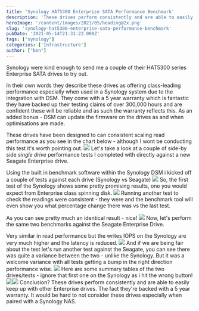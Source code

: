 ```yaml
---
title: 'Synology HAT5300 Enterprise SATA Performance Benchmark'
description: 'These drives perform consistently and are able to easily keep up with other Enterprise drives. The fact theyre backed with a 5 year warranty. It would be hard to not consider these drives especially when paired with a Synology NAS.'
heroImage: '/content/images/2021/05/heading@2x.png'
slug: 'synology-hat5300-enterprise-sata-performance-benchmark'
pubDate: '2021-05-14T21:31:22.000Z'
tags: ["synology"] 
categories: ['Infrastructure']
author: ["ben"]
---
```


Synology were kind enough to send me a couple of their HAT5300 series Enterprise SATA drives to try out.

In their own words they describe these drives as offering class-leading performance especially when used in a Synology system due to the integration with DSM. They come with a 5 year warranty which is fantastic they have backed up their testing claims of over 300,000 hours and are confident these will be reliable and as such the warranty reflects this. As an added bonus - DSM can update the firmware on the drives as and when optimisations are made.

These drives have been designed to can consistent scaling read performance as you see in the chart below - although I wont be conducting this test it's worth pointing out.
![](/content/images/2021/05/image.png)
Let's take a look at a couple of side-by side *single drive* performance tests I completed with directly against a new Seagate Enterprise drive. 

Using the built in benchmark software within the Synology DSM i kicked off a couple of tests against each drive (Synology vs Seagate)
![](/content/images/2021/04/1.synology-disk-benchmark.png)
So, the first test of the Synology shows some pretty promising results, one you would expect from Enterprise class spinning disk. 
![](/content/images/2021/04/2.hat5300-1.png)
Running another test to check the readings were consistent - they were and the benchmark tool will even show you what percentage change there was vs the last test. 

As you can see pretty much an identical result - nice!
![](/content/images/2021/04/5.hat5300-2.png)
Now, let's perform the same two benchmarks against the Seagate Enterprise Drive. 

Very similar in read performance but the writes IOPS on the Synology are very much higher and the latency is reduced.
![](/content/images/2021/04/3.seagate-1.png)
And if we are being fair about the test let's run another test against the Seagate, you can see there was quite a variance between the two - unlike the Synology. But it was a welcome variance with all tests getting a bump in the right direction performance wise.
![](/content/images/2021/04/4.seagate-2.png)
Here are some summary tables of the two drives/tests - ignore that first one on the Synology as i hit the wrong button!
![](/content/images/2021/04/6-hat5300-results.png)![](/content/images/2021/04/7-seagate-results.png)
Conclusion? These drives perform consistently and are able to easily keep up with other Enterprise drives. The fact they're backed with a 5 year warranty. It would be hard to not consider these drives especially when paired with a Synology NAS.

